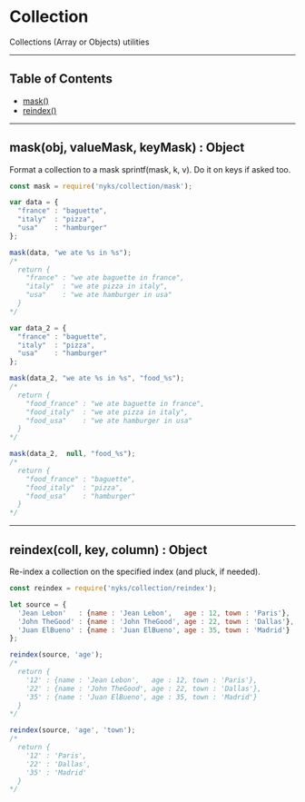 # Collection

Collections (Array or Objects) utilities

------

## Table of Contents

  * [mask()](#mask)
  * [reindex()](#reindex)

------

<a name="mask"></a>
## mask(obj, valueMask, keyMask) : Object

Format a collection to a mask sprintf(mask, k, v). Do it on keys if asked too.

```javascript
const mask = require('nyks/collection/mask');

var data = {
  "france" : "baguette",
  "italy"  : "pizza",
  "usa"    : "hamburger"
};

mask(data, "we ate %s in %s");
/*
  return {
    "france" : "we ate baguette in france",
    "italy"  : "we ate pizza in italy",
    "usa"    : "we ate hamburger in usa"
  }
*/

var data_2 = {
  "france" : "baguette",
  "italy"  : "pizza",
  "usa"    : "hamburger"
};

mask(data_2, "we ate %s in %s", "food_%s");
/*
  return {
    "food_france" : "we ate baguette in france",
    "food_italy"  : "we ate pizza in italy",
    "food_usa"    : "we ate hamburger in usa"
  }
*/

mask(data_2,  null, "food_%s");
/*
  return {
    "food_france" : "baguette",
    "food_italy"  : "pizza",
    "food_usa"    : "hamburger"
  }
*/
```

------

<a name="reindex"></a>
## reindex(coll, key, column) : Object

Re-index a collection on the specified index (and pluck, if needed).

```javascript
const reindex = require('nyks/collection/reindex');

let source = {
  'Jean Lebon'   : {name : 'Jean Lebon',   age : 12, town : 'Paris'},
  'John TheGood' : {name : 'John TheGood', age : 22, town : 'Dallas'},
  'Juan ElBueno' : {name : 'Juan ElBueno', age : 35, town : 'Madrid'}
};

reindex(source, 'age');
/*
  return {
    '12' : {name : 'Jean Lebon',   age : 12, town : 'Paris'},
    '22' : {name : 'John TheGood', age : 22, town : 'Dallas'},
    '35' : {name : 'Juan ElBueno', age : 35, town : 'Madrid'}
  }
*/

reindex(source, 'age', 'town');
/*
  return {
    '12' : 'Paris',
    '22' : 'Dallas',
    '35' : 'Madrid'
  }
*/
```

